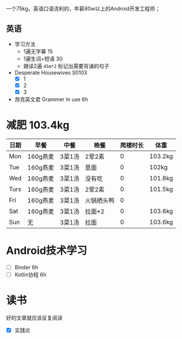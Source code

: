 一个75kg，英语口语流利的，年薪80w以上的Android开发工程师；
## 英语
- 学习方法
	-  1遍无字幕 15
	-  1遍生词+短语 30
	-  跟读2遍  `45m*2`  标记出需要背诵的句子 
- Desperate Housewives S0103
	- [x] 1
	- [x] 2
	- [x] 3
-  昂克英文君 Grammer In use 6h
# 减肥 103.4kg
 
| 日期   | 早餐     | 中餐   | 晚餐    | 爬楼时长 | 体重      |
| ---- | ------ | ---- | ----- | ---- | ------- |
| Mon  | 160g燕麦 | 3菜1汤 | 2荤2素  | 0    | 103.2kg |
| Tue  | 160g燕麦 | 3菜1汤 | 意面    | 0    | 102kg   |
| Wed  | 160g燕麦 | 3菜1汤 | 没有吃   | 0    | 101.8kg |
| Turs | 160g燕麦 | 3菜1汤 | 2荤2素  | 0    | 101.5kg |
| Fri  | 160g燕麦 | 3菜1汤 | 火锅栖头鸭 | 0    |         |
| Sat  | 160g燕麦 | 3菜1汤 | 拉面*2  | 0    | 103.6kg |
| Sun  | 无      | 3菜1汤 | 拉面    | 0    | 103.6kg |
# Android技术学习

- [ ] Binder 6h
- [ ] Kotlin协程 6h
# 读书
好的文章就应该反复阅读
- [x] 实践论